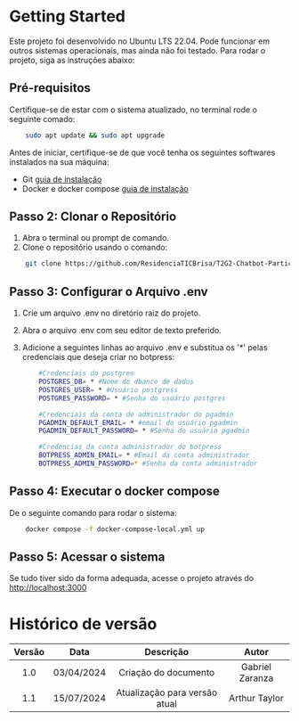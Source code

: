 # Getting Started

Este projeto foi desenvolvido no Ubuntu LTS 22.04. Pode funcionar em outros sistemas operacionais, mas ainda não foi testado. Para rodar o projeto, siga as instruções abaixo:

## Pré-requisitos
Certifique-se de estar com o sistema atualizado, no terminal rode o seguinte comado:
```bash
    sudo apt update && sudo apt upgrade
```
Antes de iniciar, certifique-se de que você tenha os seguintes softwares instalados na sua máquina:

- Git [guia de instalação](https://git-scm.com/download/linux)
- Docker e docker compose [guia de instalação](https://docs.docker.com/engine/install/ubuntu/#install-using-the-repository)

## Passo 2: Clonar o Repositório

1. Abra o terminal ou prompt de comando.
2. Clone o repositório usando o comando:

```bash
    git clone https://github.com/ResidenciaTICBrisa/T2G2-Chatbot-Participacao-Social
```

## Passo 3: Configurar o Arquivo .env
1. Crie um arquivo .env no diretório raiz do projeto.
2. Abra o arquivo .env com seu editor de texto preferido.
3. Adicione a seguintes linhas ao arquivo .env e substitua os '*' pelas credenciais que deseja criar no botpress:

    ```bash
        #Credenciais do postgres
        POSTGRES_DB= * #Nome do dbanco de dados
        POSTGRES_USER= * #Usuário postgress
        POSTGRES_PASSWORD= * #Senha do usuário postgres

        #Credenciais da conta de administrador do pgadmin
        PGADMIN_DEFAULT_EMAIL= * #email do usuário pgadmin
        PGADMIN_DEFAULT_PASSWORD= * #Senha do usuário pgadmin

        #Credencias da conta administrador do botpress
        BOTPRESS_ADMIN_EMAIL= * #Email da conta administrador
        BOTPRESS_ADMIN_PASSWORD=* #Senha da conta administrador
    ```
## Passo 4: Executar o docker compose
De o seguinte comando para rodar o sistema:
```bash
    docker compose -f docker-compose-local.yml up
```

## Passo 5: Acessar o sistema
Se tudo tiver sido da forma adequada, acesse o projeto através do 
[http://localhost:3000](http://localhost:3000)

# Histórico de versão

| Versão |    Data    |                       Descrição                       |      Autor       |
| :----: | :--------: | :---------------------------------------------------: | :--------------: |
|  1.0   | 03/04/2024 |                  Criação do documento                 |  Gabriel Zaranza |
|  1.1   | 15/07/2024 |               Atualização para versão atual           |   Arthur Taylor  |